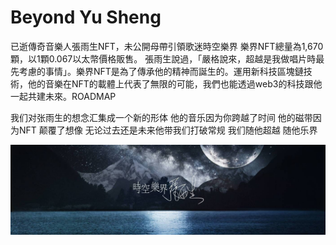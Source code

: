 # Beyond Yu Sheng

已逝傳奇音樂人張雨生NFT，未公開母帶引領歌迷時空樂界 樂界NFT總量為1,670顆，以1顆0.067以太幣價格販售。 張雨生說過，「嚴格說來，超越是我做唱片時最先考慮的事情」。樂界NFT是為了傳承他的精神而誕生的。運用新科技區塊鏈技術，他的音樂在NFT的載體上代表了無限的可能，我們也能透過web3的科技跟他一起共建未來。ROADMAP

我们对张雨生的想念汇集成一个新的形体
他的音乐因为你跨越了时间
他的磁带因为NFT 颠覆了想像
无论过去还是未来他带我们打破常规
我们随他超越
随他乐界

![NFT](unnamed.jpg)
